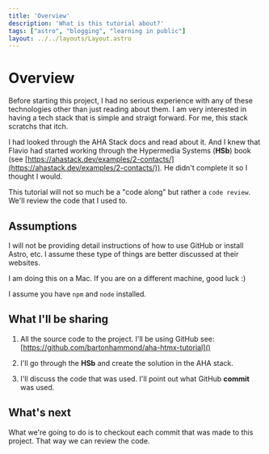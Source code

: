 ```yaml
---
title: 'Overview'
description: 'What is this tutorial about?'
tags: ["astro", "blogging", "learning in public"]
layout: ../../layouts/Layout.astro
---
```


# Overview
Before starting this project, I had no serious experience with any of these technologies other than just reading about them.  I am very interested in having a tech stack that is simple and straigt forward.  For me, this stack scratchs that itch.  

 I had looked through the AHA Stack docs and read about it.  And I knew that Flavio had started working through the Hypermedia Systems (**HSb**) book (see [https://ahastack.dev/examples/2-contacts/](https://ahastack.dev/examples/2-contacts/)).  He didn't complete it so I thought I would.

This tutorial will not so much be a "code along" but rather a `code review`.  We'll review the code that I used to.

## Assumptions

I will not be providing detail instructions of how to use GitHub or install Astro, etc.  I assume these type of things are better discussed at their websites.

I am doing this on a Mac.  If you are on a different machine, good luck :)

I assume you have `npm` and `node` installed.

## What I'll be sharing

1. All the source code to the project.  I'll be using GitHub see: [https://github.com/bartonhammond/aha-htmx-tutorial]()

2. I'll go through the **HSb** and create the solution in the AHA stack.

3. I'll discuss the code that was used. I'll point out what GitHub **commit** was used.

## What's next
What we're going to do is to checkout each commit that was made to this project.  That way we can review the code.
